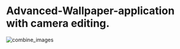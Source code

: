 # Advanced-Wallpaper-application with camera editing.
![combine_images](https://user-images.githubusercontent.com/128988435/228238080-312f6b0f-7164-4ee3-ad12-5ac551051498.jpg)
